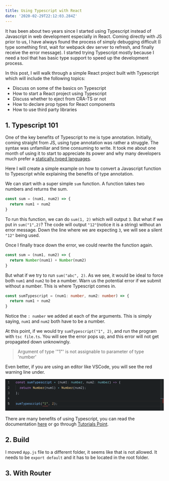 ```yaml
---
title: Using Typescript with React
date: '2020-02-29T22:12:03.284Z'
---
```


It has been about two years since I started using Typescript instead of Javascript in web development especially in React. Coming directly with JS prior to us, I have always found the process of simply debugging difficult (I type something first, wait for webpack dev server to refresh, and finally receive the error message). I started trying Typescript mostly because I need a tool that has basic type support to speed up the development process.

In this post, I will walk through a simple React project built with Typescript which will include the following topics:

- Discuss on some of the basics on Typescript
- How to start a React project using Typescript
- Discuss whether to eject from CRA-TS or not
- How to declare prop types for React components
- How to use third party libraries

## 1. Typescript 101

One of the key benefits of Typescript to me is type annotation. Initially, coming straight from JS, using type annotation was rather a struggle. The syntax was unfamiliar and time consuming to write. It took me about one month of using it to start to appreciate its power and why many developers much prefer a [statically typed languages](https://en.wikipedia.org/wiki/Type_system).

Here I will create a simple example on how to convert a Javascript function to Typescript while explaining the benefits of type annotation.

We can start with a super simple `sum` function. A function takes two numbers and returns the sum.

```js
const sum = (num1, num2) => {
  return num1 + num2
}
```

To run this function, we can do `sum(1, 2)` which will output `3`. But what if we put in `sum("1",2)`? The code will output `"12"`(notice it is a string) without an error message. Down the line where we are expecting `3`, we will see a silent `"12"` being used.

Once I finally trace down the error, we could rewrite the function again.

```js
const sum = (num1, num2) => {
  return Number(num1) + Number(num2)
}
```

But what if we try to run `sum("abc", 2)`. As we see, it would be ideal to force both `num1` and `num2` to be a number. Warn us the potential error if we submit without a number. This is where Typescript comes in.

```ts
const sumTypescript = (num1: number, num2: number) => {
  return num1 + num2
}
```

Notice the `: number` we added at each of the arguments. This is simply saying, `num1` and `num2` both have to be a number.

At this point, if we would try `sumTypescript("1", 2)`, and run the program with `tsc file.ts`. You will see the error pops up, and this error will not get propagated down unknowingly.

> Argument of type '"1"' is not assignable to parameter of type 'number'

Even better, if you are using an editor like VSCode, you will see the red warning line under.

![sum error](./sum-error.png)

There are many benefits of using Typescript, you can read the documentation [here](https://www.typescriptlang.org/docs/home.html) or go through [Tutorials Point](https://www.tutorialspoint.com/typescript/index.htm).

## 2. Build

I moved `App.js` file to a different folder, it seems like that is not allowed. It needs to be `export default` and it has to be located in the root folder.

## 3. With Router
